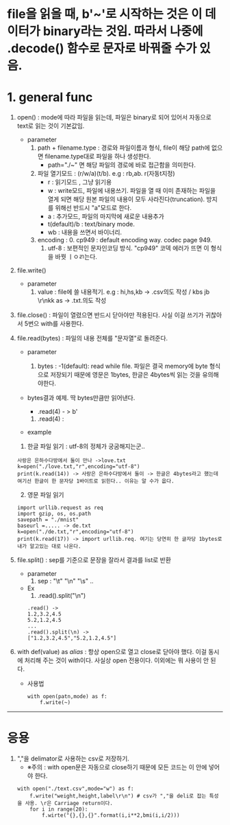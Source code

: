 # file을 읽을 때, b'~'로 시작하는 것은 이 데이터가 binary라는 것임. 따라서 나중에 .decode() 함수로 문자로 바꿔줄 수가 있음.


# 1. general func


1. open() : mode에 따라 파일을 읽는데, 파일은 binary로 되어 있어서 자동으로 text로 읽는 것이 기본값임. 
    - parameter
        1. path + filename.type : 경로와 파일이름과 형식, file이 해당 path에 없으면 filename.type대로 파일을 하나 생성한다.
            - path="./~" 면 해당 파일의 경로에 바로 접근함을 의미한다.
        2. 파일 열기모드 : (r/w/a)(t/b). e.g : rb,ab. r(자동t지정)
            - r : 읽기모드 , 그냥 읽기용
            - w : write모드, 파일에 내용쓰기. 파일을 열 때 이미 존재하는 파일을 열게 되면 해당 원본 파일의 내용이 모두 사라진다(truncation). 방지를 위해선 반드시 "a"모드로 한다.
            - a : 추가모드, 파일의 마지막에 새로운 내용추가
            - t(default)/b : text/binary mode.
            - wb : 내용을 쓰면서 바이너리.
        3. encoding : 
            0. cp949 : default encoding way. codec page 949.
            1. utf-8 : 보편적인 문자인코딩 방식. "cp949" 코덱 에러가 뜨면 이 형식을 바꿧 ㅣㅇㄺ는다.
2. file.write()
    - parameter
        1. value : file에 쓸 내용적기. e.g : hi,hs,kb -> .csv의도 작성 / kbs jb \r\nkk as -> .txt.의도 작성

3. file.close() : 파일이 열렸으면 반드시 닫아야만 적용된다. 사실 이걸 쓰기가 귀찮아서 5번으 with를 사용한다.

4. file.read(bytes) : 파일의 내용 전체를 "문자열"로 돌려준다. 
    - parameter
        1. bytes : -1(default): read while file. 파일은 결국 memory에 byte 형식으로 저장되기 때문에 영문은 1bytes, 한글은 4bytes씩 읽는 것을 유의해야한다.
    - bytes결과 예제. 딱 bytes만큼만 읽어낸다.
        - .read(4) - > b'
        1. .read(4) : 

    - example
    1. 한글 파일 읽기 : utf-8의 정체가 궁굼해지는군..
    ```
    사랑은 은하수다방에서 둘이 만나 ->love.txt
    k=open("./love.txt,"r",encoding="utf-8")
    print(k.read(14)) -> 사랑은 은하수다방에서 둘이 -> 한글은 4bytes라고 했는데 여기선 한글이 한 문자당 1바이트로 읽힌다.. 이유는 알 수가 읎다.
    ```
    2. 영문 파일 읽기
    ```
    import urllib.request as req
    import gzip, os, os.path
    savepath = "./mnist"
    baseurl =..... -> de.txt
    k=open("./de.txt,"r",encoding="utf-8")
    print(k.read(17)) -> import urllib.req. 여기는 당연히 한 글자당 1bytes로 내가 알고있는 대로 나온다.
    ```
5. file.split() : sep를 기준으로 문장을 잘라서 결과를 list로 반환
    - parameter
        1. sep : "\t" "\n" "\s" .. 
    - Ex
        1. .read().split("\n")
        ```
        .read() ->
        1.2,3.2,4.5
        5.2,1.2,4.5
        ...
        .read().split(\n) ->
        ["1.2,3.2,4.5","5.2,1.2,4.5"]
        ```
5. with def(value) as _alias_ : 항상 open으로 열고 close로 닫아야 했다. 이걸 동시에 처리해 주는 것이 with이다. 사실상 open 전용이다. 이외에는 뭐 사용이 안 된다.
    - 사용법
        ```
        with open(patn,mode) as f:
            f.write(~)
        ```

-----------------------------

# 응용

1. ","을 delimator로 사용하는 csv로 저장하기.
    - ※주의 : with open문은 자동으로 close하기 때문에 모든 코드는 이 안에 넣어야 한다.
    ```
    with open("./text.csv",mode="w") as f:
        f.write("weight,height,label\r\n") # csv가 ","을 deli로 잡는 특성을 사용. \r은 Carriage return이다.
        for i in range(20):
            f.wirte("{},{},{}".format(i,i**2,bmi(i,i/2)))
    ```